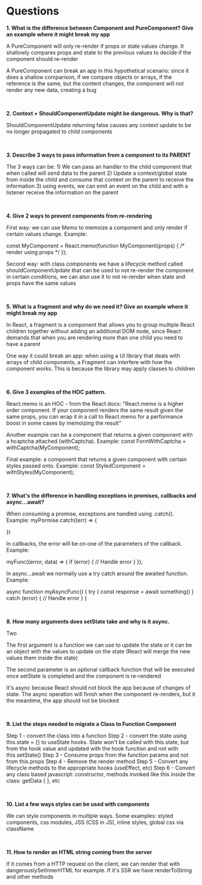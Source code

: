 

# Questions

**1. What is the difference between Component and PureComponent? Give an example where it might break my app**

A PureComponent will only re-render if props or state values change. It shallowly compares props and state to the previous values to decide if the component should re-render

A PureComponent can break an app in this hypothetical scenario: since it does a shallow comparison, if we compare objects or arrays, if the reference is the same, but the content changes, the component will not render any new data, creating a bug

&nbsp;
&nbsp;

**2. Context + ShouldComponentUpdate might be dangerous. Why is that?**

ShouldComponentUpdate returning false causes any context update to be no longer propagated to child components

&nbsp;
&nbsp;

**3. Describe 3 ways to pass information from a component to its PARENT**

The 3 ways can be: 1) We can pass an handler to the child component that when called will send data to the parent 2) Update a context/global state from inside the child and consume that context on the parent to receive the information 3) using events, we can emit an event on the child and with a listener receive the information on the parent

&nbsp;
&nbsp;

**4. Give 2 ways to prevent components from re-rendering**

First way: we can use Memo to memoize a component and only render if certain values change. Example:

const MyComponent = React.memo(function MyComponent(props) {
  /* render using props */
});

Second way: with class components we have a lifecycle method called shouldComponentUpdate that can be used to not re-render the component in certain conditions, we can also use it to not re-render when state and props have the same values

&nbsp;
&nbsp;

**5. What is a fragment and why do we need it? Give an example where it might break my app**

In React, a fragment is a component that allows you to group multiple React children together without adding an additional DOM node, since React demands that when you are rendering more than one child you need to have a parent

One way it could break an app: when using a UI library that deals with arrays of child components, a Fragment can interfere with how the component works. This is because the library may apply classes to children

&nbsp;
&nbsp;

**6. Give 3 examples of the HOC pattern.**

React.memo is an HOC - from the React docs: "React.memo is a higher order component. If your component renders the same result given the same props, you can wrap it in a call to React.memo for a performance boost in some cases by memoizing the result"

Another example can be a component that returns a given component with a hcaptcha attached (withCaptcha). Example: const FormWithCaptcha = withCaptcha(MyComponent);

Final example: a component that returns a given component with certain styles passed onto. Example: const StyledComponent = withStyles(MyComponent);

&nbsp;
&nbsp;

**7. What's the difference in handling exceptions in promises, callbacks and async...await?**

When consuming a promise, exceptions are handled using .catch(). Example: myPormise.catch((err) => {

})

In callbacks, the error will be on one of the parameters of the callback. Example: 

myFunc((error, data) => {
  if (error) {
    // Handle error
  } 
});

In async...await we normally use a try catch around the awaited function. Example:

async function myAsyncFunc() {
  try {
    const response = await something()
  } catch (error) {
    // Handle error
  }
}

&nbsp;
&nbsp;

**8. How many arguments does setState take and why is it async.**

Two

The first argument is a function we can use to update the state or it can be an object with the values to update on the state (React will merge the new values them inside the state)

The second parameter is an optional callback function that will be executed once setState is completed and the component is re-rendered

It's async because React should not block the app because of changes of state. The async operation will finish when the component re-renders, but it the meantime, the app should not be blocked

&nbsp;
&nbsp;

**9. List the steps needed to migrate a Class to Function Component**

Step 1 - convert the class into a function
Step 2 - convert the state using this.state = {} to useState hooks. State won't be called with this.state, but from the hook value and updated with the hook function and not with this.setState()
Step 3 - Consume props from the function params and not from this.props
Step 4 - Remove the render method
Step 5 - Convert any lifecycle methods to the appropriate hooks (useEffect, etc)
Step 6 - Convert any class based javascript: constructor, methods invoked like this inside the class: getData { }, etc

&nbsp;
&nbsp;

**10. List a few ways styles can be used with components**

We can style components in multiple ways. Some examples: styled components, css modules, JSS (CSS in JS), inline styles, global css via className

&nbsp;
&nbsp;

**11. How to render an HTML string coming from the server**

If it comes from a HTTP request on the client, we can render that with dangerouslySetInnerHTML for example. If it's SSR we have renderToString and other methods
